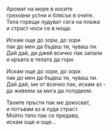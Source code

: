 Аромат на море в косите <br />
греховни устни и блясък в очите. <br />
Тела горещи лудуват сега на плажа <br />
и страст носи се в ноща.

Искам още до зори, до зори <br />
пак до мен да бъдеш ти, чуваш ли. <br />
Дай дай, ди джей всичко пак запали <br />
и кръвта в телата да гори.

Искам още до зори, до зори <br />
пак до мен да бъдеш ти, чуваш ли. <br />
Дай дай, ми от всичко пак, искам аз - <br />
да живеем за мига да полудеем.

Твоите пръсти пак ме докосват, <br />
и потъвам аз в луда страст. <br />
Мойто тяло пак се предава, <br />
искам още и още...

